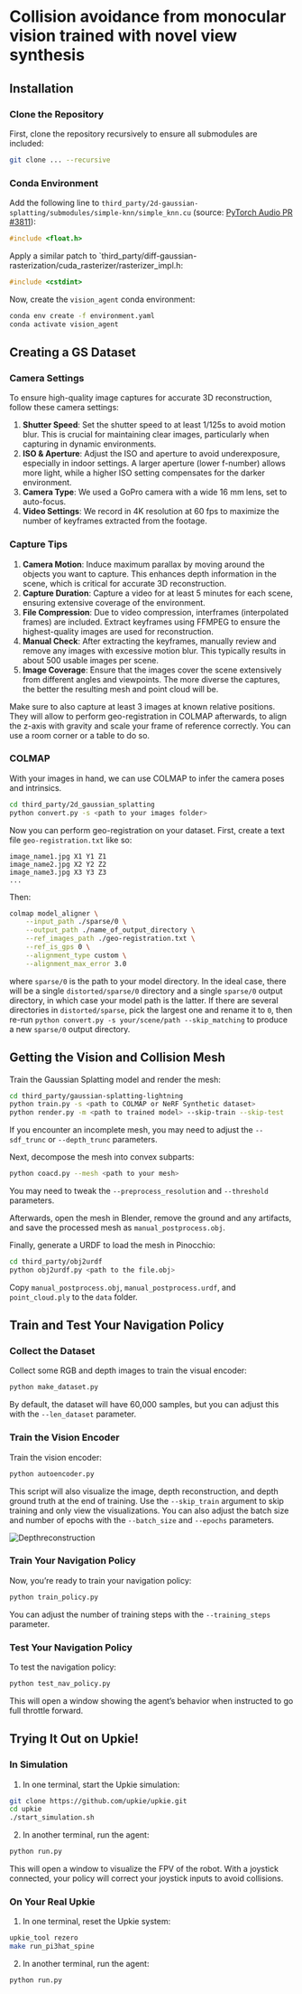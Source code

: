 
# Collision avoidance from monocular vision trained with novel view synthesis

## Installation

### Clone the Repository

First, clone the repository recursively to ensure all submodules are included:

```bash
git clone ... --recursive
```

### Conda Environment

Add the following line to `third_party/2d-gaussian-splatting/submodules/simple-knn/simple_knn.cu` (source: [PyTorch Audio PR #3811](https://github.com/pytorch/audio/pull/3811/files)):

```cpp
#include <float.h>
```

Apply a similar patch to `third_party/diff-gaussian-rasterization/cuda_rasterizer/rasterizer_impl.h:

```cpp
#include <cstdint>
```

Now, create the `vision_agent` conda environment:

```bash
conda env create -f environment.yaml
conda activate vision_agent
```

## Creating a GS Dataset
### Camera Settings

To ensure high-quality image captures for accurate 3D reconstruction, follow these camera settings:

1. **Shutter Speed**: Set the shutter speed to at least 1/125s to avoid motion blur. This is crucial for maintaining clear images, particularly when capturing in dynamic environments.
2. **ISO & Aperture**: Adjust the ISO and aperture to avoid underexposure, especially in indoor settings. A larger aperture (lower f-number) allows more light, while a higher ISO setting compensates for the darker environment.
3. **Camera Type**: We used a GoPro camera with a wide 16 mm lens, set to auto-focus.
4. **Video Settings**: We record in 4K resolution at 60 fps to maximize the number of keyframes extracted from the footage.


### Capture Tips

1. **Camera Motion**: Induce maximum parallax by moving around the objects you want to capture. This enhances depth information in the scene, which is critical for accurate 3D reconstruction.
2. **Capture Duration**: Capture a video for at least 5 minutes for each scene, ensuring extensive coverage of the environment.
3. **File Compression**: Due to video compression, interframes (interpolated frames) are included. Extract keyframes using FFMPEG to ensure the highest-quality images are used for reconstruction.
4. **Manual Check**: After extracting the keyframes, manually review and remove any images with excessive motion blur. This typically results in about 500 usable images per scene.
5. **Image Coverage**: Ensure that the images cover the scene extensively from different angles and viewpoints. The more diverse the captures, the better the resulting mesh and point cloud will be.

Make sure to also capture at least 3 images at known relative positions. They will allow to perform geo-registration in COLMAP afterwards, to align the z-axis with gravity and scale your frame of reference correctly. You can use a room corner or a table to do so.
### COLMAP

With your images in hand, we can use COLMAP to infer the camera poses and intrinsics.
```bash
cd third_party/2d_gaussian_splatting
python convert.py -s <path to your images folder>
```

Now you can perform geo-registration on your dataset.
First, create a text file `geo-registration.txt` like so:

```
image_name1.jpg X1 Y1 Z1
image_name2.jpg X2 Y2 Z2
image_name3.jpg X3 Y3 Z3
...
```

Then:
```bash
colmap model_aligner \
    --input_path ./sparse/0 \
    --output_path ./name_of_output_directory \
    --ref_images_path ./geo-registration.txt \
    --ref_is_gps 0 \
    --alignment_type custom \
    --alignment_max_error 3.0
```
where `sparse/0` is the path to your model directory. In the ideal case, there will be a single `distorted/sparse/0` directory and a single `sparse/0` output directory, in which case your model path is the latter. If there are several directories in `distorted/sparse`, pick the largest one and rename it to `0`, then re-run `python convert.py -s your/scene/path --skip_matching` to produce a new `sparse/0` output directory.

## Getting the Vision and Collision Mesh

Train the Gaussian Splatting model and render the mesh:

```bash
cd third_party/gaussian-splatting-lightning
python train.py -s <path to COLMAP or NeRF Synthetic dataset>
python render.py -m <path to trained model> --skip-train --skip-test
```

If you encounter an incomplete mesh, you may need to adjust the `--sdf_trunc` or `--depth_trunc` parameters.

Next, decompose the mesh into convex subparts:

```bash
python coacd.py --mesh <path to your mesh>
```

You may need to tweak the `--preprocess_resolution` and `--threshold` parameters.

Afterwards, open the mesh in Blender, remove the ground and any artifacts, and save the processed mesh as `manual_postprocess.obj`.

Finally, generate a URDF to load the mesh in Pinocchio:

```bash
cd third_party/obj2urdf
python obj2urdf.py <path to the file.obj>
```

Copy `manual_postprocess.obj`, `manual_postprocess.urdf`, and `point_cloud.ply` to the `data` folder.

## Train and Test Your Navigation Policy

### Collect the Dataset

Collect some RGB and depth images to train the visual encoder:

```bash
python make_dataset.py
```

By default, the dataset will have 60,000 samples, but you can adjust this with the `--len_dataset` parameter.

### Train the Vision Encoder

Train the vision encoder:

```bash
python autoencoder.py
```

This script will also visualize the image, depth reconstruction, and depth ground truth at the end of training. Use the `--skip_train` argument to skip training and only view the visualizations. You can also adjust the batch size and number of epochs with the `--batch_size` and `--epochs` parameters.

![Depthreconstruction](vision_training.png)

### Train Your Navigation Policy

Now, you’re ready to train your navigation policy:

```bash
python train_policy.py
```

You can adjust the number of training steps with the `--training_steps` parameter.

### Test Your Navigation Policy

To test the navigation policy:

```bash
python test_nav_policy.py
```

This will open a window showing the agent’s behavior when instructed to go full throttle forward.

## Trying It Out on Upkie!

### In Simulation

1. In one terminal, start the Upkie simulation:

```bash
git clone https://github.com/upkie/upkie.git
cd upkie
./start_simulation.sh
```

2. In another terminal, run the agent:

```bash
python run.py
```

This will open a window to visualize the FPV of the robot. With a joystick connected, your policy will correct your joystick inputs to avoid collisions.

### On Your Real Upkie

1. In one terminal, reset the Upkie system:

```bash
upkie_tool rezero
make run_pi3hat_spine
```

2. In another terminal, run the agent:

```bash
python run.py
```
